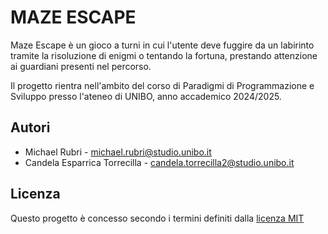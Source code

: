 # MAZE ESCAPE

Maze Escape è un gioco a turni in cui l'utente deve fuggire da un labirinto tramite la risoluzione di enigmi o tentando
la fortuna, prestando attenzione ai guardiani presenti nel percorso.

Il progetto rientra nell'ambito del corso di Paradigmi di Programmazione e Sviluppo presso l'ateneo di UNIBO, anno
accademico 2024/2025.

## Autori
- Michael Rubri - [michael.rubri@studio.unibo.it](mailto:michael.rubri@studio.unibo.it)
- Candela Esparrica Torrecilla - [candela.torrecilla2@studio.unibo.it](mailto:candela.torrecilla2@studio.unibo.it)

## Licenza

Questo progetto è concesso secondo i termini definiti dalla [licenza MIT](LICENSE)